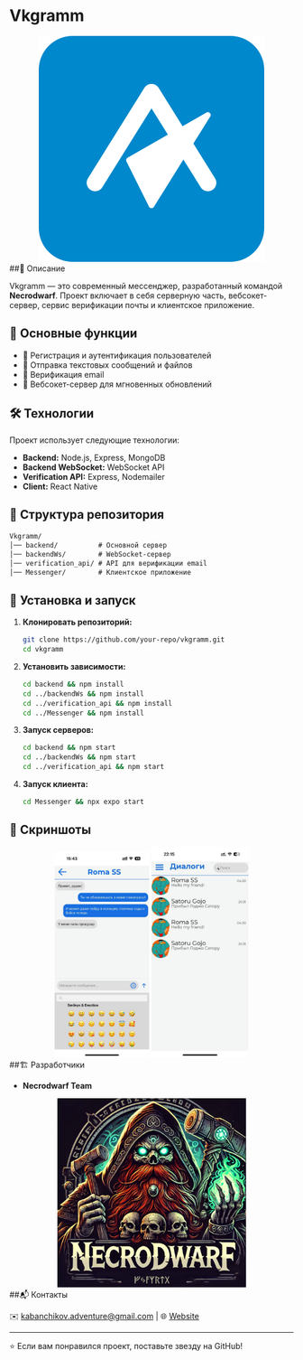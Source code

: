 # Vkgramm

<div id="header" align="center">
   <img title="" src="ТЗ/IconApp.svg" alt="Vkgramm Logo" data-align="center">
</div>
##📌 Описание

Vkgramm — это современный мессенджер, разработанный командой **Necrodwarf**. Проект включает в себя серверную часть, вебсокет-сервер, сервис верификации почты и клиентское приложение.

## 🚀 Основные функции

- 🔹 Регистрация и аутентификация пользователей
- 🔹 Отправка текстовых сообщений и файлов
- 🔹 Верификация email
- 🔹 Вебсокет-сервер для мгновенных обновлений

## 🛠️ Технологии

Проект использует следующие технологии:

- **Backend:** Node.js, Express, MongoDB
- **Backend WebSocket:** WebSocket API
- **Verification API:** Express, Nodemailer
- **Client:** React Native

## 📂 Структура репозитория

```
Vkgramm/
│── backend/          # Основной сервер
│── backendWs/        # WebSocket-сервер
│── verification_api/ # API для верификации email
│── Messenger/        # Клиентское приложение
```

## 🔧 Установка и запуск

1. **Клонировать репозиторий:**
   
   ```sh
   git clone https://github.com/your-repo/vkgramm.git
   cd vkgramm
   ```

2. **Установить зависимости:**
   
   ```sh
   cd backend && npm install
   cd ../backendWs && npm install
   cd ../verification_api && npm install
   cd ../Messenger && npm install
   ```

3. **Запуск серверов:**
   
   ```sh
   cd backend && npm start
   cd ../backendWs && npm start
   cd ../verification_api && npm start
   ```

4. **Запуск клиента:**
   
   ```sh
   cd Messenger && npx expo start
   ```

## 📸 Скриншоты
<div id="header" align="center">
<img title="" src="ТЗ/1.jpg" alt="Главный экран" data-align="center" width="168">

<img title="" src="ТЗ/3.jpg" alt="3.jpg" width="172" data-align="center">
</div>
##🏗️ Разработчики

- **Necrodwarf Team**
  
<div id="header" align="center">
  <img title="" src="ТЗ/logo.png" alt="logo.png" width="335" data-align="center">
</div>
##📬 Контакты

✉️ [kabanchikov.adventure@gmail.com](mailto:kabanchikov.adventure@gmail.com) | 🌐 [Website](https://your-website.com/)

---

⭐ Если вам понравился проект, поставьте звезду на GitHub!
